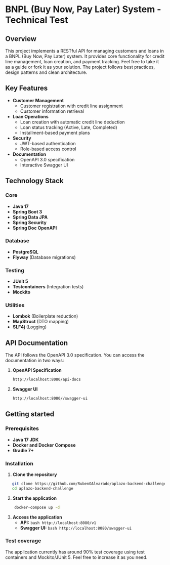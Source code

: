 # BNPL (Buy Now, Pay Later) System - Technical Test

## Overview
This project implements a RESTful API for managing customers and loans in a BNPL (Buy Now, Pay Later) system. It provides core functionality for credit line management, loan creation, and payment tracking.
Feel free to take it as a guide or fork it as your solution. The project follows best practices, design patterns and clean architecture.

## Key Features
- **Customer Management**
    - Customer registration with credit line assignment
    - Customer information retrieval
- **Loan Operations**
    - Loan creation with automatic credit line deduction
    - Loan status tracking (Active, Late, Completed)
    - Installment-based payment plans
- **Security**
    - JWT-based authentication
    - Role-based access control
- **Documentation**
    - OpenAPI 3.0 specification
    - Interactive Swagger UI

## Technology Stack
### Core
- **Java 17**
- **Spring Boot 3**
- **Spring Data JPA**
- **Spring Security**
- **Spring Doc OpenAPI**

### Database
- **PostgreSQL**
- **Flyway** (Database migrations)

### Testing
- **JUnit 5**
- **Testcontainers** (Integration tests)
- **Mockito**

### Utilities
- **Lombok** (Boilerplate reduction)
- **MapStruct** (DTO mapping)
- **SLF4j** (Logging)

## API Documentation
The API follows the OpenAPI 3.0 specification. You can access the documentation in two ways:

1. **OpenAPI Specification**

   ```bash
   http://localhost:8080/api-docs
   ```
2. **Swagger UI**
    ```bash
    http://localhost:8080//swagger-ui
    ```
   
## Getting started
### Prerequisites

- **Java 17 JDK**
- **Docker and Docker Compose**
- **Gradle 7+**

### Installation

1. **Clone the repository**

```bash
   git clone https://github.com/RubenOAlvarado/aplazo-backend-challenge.git
   cd aplazo-backend-challenge
```

2. **Start the application**
```bash
    docker-compose up -d
```

3. **Access the application**
    - **API:** ```bash http://localhost:8080/v1```
    - **Swagger UI:** ```bash http://localhost:8080/swagger-ui```

### Test coverage

The application currently has around 90% test coverage using test containers and Mockito/JUnit 5. Feel free to increase it as you need.